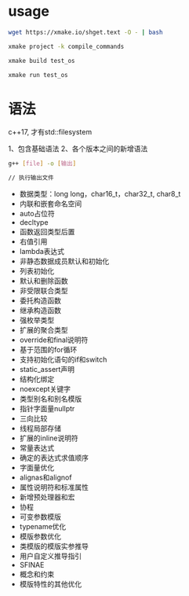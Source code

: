 # usage


```bash
wget https://xmake.io/shget.text -O - | bash

xmake project -k compile_commands

xmake build test_os

xmake run test_os
```

# 语法

c++17, 才有std::filesystem

1、包含基础语法
2、各个版本之间的新增语法

```bash
g++ [file] -o [输出]

// 执行输出文件
```

- 数据类型：long long，char16_t，char32_t, char8_t
- 内联和嵌套命名空间
- auto占位符
- decltype
- 函数返回类型后置
- 右值引用
- lambda表达式
- 非静态数据成员默认和初始化
- 列表初始化
- 默认和删除函数
- 非受限联合类型
- 委托构造函数
- 继承构造函数
- 强枚举类型
- 扩展的聚合类型
- override和final说明符
- 基于范围的for循环
- 支持初始化语句的if和switch
- static_assert声明
- 结构化绑定
- noexcept关键字
- 类型别名和别名模版
- 指针字面量nullptr
- 三向比较
- 线程局部存储
- 扩展的inline说明符
- 常量表达式
- 确定的表达式求值顺序
- 字面量优化
- alignas和alignof
- 属性说明符和标准属性
- 新增预处理器和宏
- 协程
- 可变参数模版
- typename优化
- 模版参数优化
- 类模版的模版实参推导
- 用户自定义推导指引
- SFINAE
- 概念和约束
- 模版特性的其他优化

